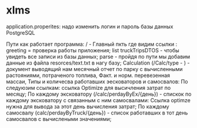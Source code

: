 # xlms

application.properites: 
надо изменить логин и пароль базы данных PostgreSQL

Пути как работает программа:
/ - Главный пкть где видим ссылки :
        greeting = проверка работы приложения;
        list truckTripsDTOS - чтобы увидеть все записи из базы данных;
        parse - пройдя по пути мы добавим данные из файла resorces/text.txt в нагу базу;
        Calculation (/Calc/type - ) - документ выводящий нам месячный отчет по парку с вычисленными растояниями, потраченого топлива, Факт. и норм. перевезенная массаи, Типы и количесва работавших эесковаторов и самосвалов:
          По следуюзим ссылкам: 
           ссылка Optimize для высичления затрат по месяцу;
            По каждому эксковатору (/calc/perdayByEx/{день}) - спискок по каждому эксковатору с связанным с ним самосвалами:
                Ссылка optimze нужна для вывода за этот день вычисления затрат;
            По каждому самосвалу (calc/perdayByTruck/{день}) - список работавших в тот день самосвалов с вычислеными значениями;
            

